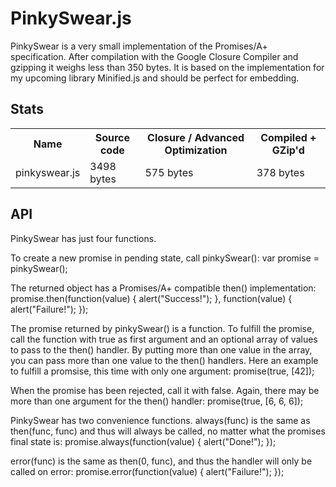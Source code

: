 PinkySwear.js
==============

PinkySwear is a very small implementation of the Promises/A+ specification. After compilation with the
Google Closure Compiler and gzipping it weighs less than 350 bytes. It is based on the implementation for 
my upcoming library Minified.js and should be perfect for embedding.
 
 
Stats
------
<table>
<tr><th>Name</th><th>Source code</th><th>Closure / Advanced Optimization</th><th>Compiled + GZip'd</th></tr>
<tr><td>pinkyswear.js</td><td>3498 bytes</td><td>575 bytes</td><td>378 bytes</td></tr>
</table>
 
 
 API
 -----
 PinkySwear has just four functions.
 
 To create a new promise in pending state, call pinkySwear():
         var promise = pinkySwear();
 
 The returned object has a Promises/A+ compatible then() implementation:
         promise.then(function(value) { alert("Success!"); }, function(value) { alert("Failure!"); });
 
 The promise returned by pinkySwear() is a function. To fulfill the promise, call the function with true as first argument and
 an optional array of values to pass to the then() handler. By putting more than one value in the array, you can pass more than one
 value to the then() handlers. Here an example to fulfill a promsise, this time with only one argument: 
         promise(true, [42]);
 
 When the promise has been rejected, call it with false. Again, there may be more than one argument for the then() handler:
         promise(true, [6, 6, 6]);
 
 PinkySwear has two convenience functions. always(func) is the same as then(func, func) and thus will always be called, no matter what the
 promises final state is:
         promise.always(function(value) { alert("Done!"); });
 
 error(func) is the same as then(0, func), and thus the handler will only be called on error:
         promise.error(function(value) { alert("Failure!"); });